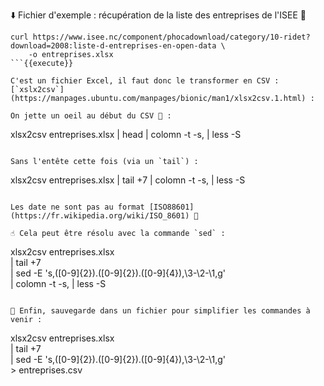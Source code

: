 ⬇️ Fichier d'exemple : récupération de la liste des entreprises de l'ISEE 🏢
```
curl https://www.isee.nc/component/phocadownload/category/10-ridet?download=2008:liste-d-entreprises-en-open-data \
    -o entreprises.xlsx
```{{execute}}

C'est un fichier Excel, il faut donc le transformer en CSV : [`xslx2csv`](https://manpages.ubuntu.com/manpages/bionic/man1/xlsx2csv.1.html) :

On jette un oeil au début du CSV 🧐 :
```
xlsx2csv entreprises.xlsx | head | colomn -t -s, | less -S
```{{execute}}

Sans l'entête cette fois (via un `tail`) :
```
xlsx2csv entreprises.xlsx | tail +7 | colomn -t -s, | less -S
```{{execute}}

Les date ne sont pas au format [ISO88601](https://fr.wikipedia.org/wiki/ISO_8601) 🤔

☝️ Cela peut être résolu avec la commande `sed` :
```
xlsx2csv entreprises.xlsx \
    | tail +7 \
    | sed -E 's,([0-9]{2}).([0-9]{2}).([0-9]{4}),\3-\2-\1,g' \
    | colomn -t -s, | less -S
```{{execute}}

💾 Enfin, sauvegarde dans un fichier pour simplifier les commandes à venir :
```
xlsx2csv entreprises.xlsx \
    | tail +7 \
    | sed -E 's,([0-9]{2}).([0-9]{2}).([0-9]{4}),\3-\2-\1,g' \
    > entreprises.csv
```{{execute}}